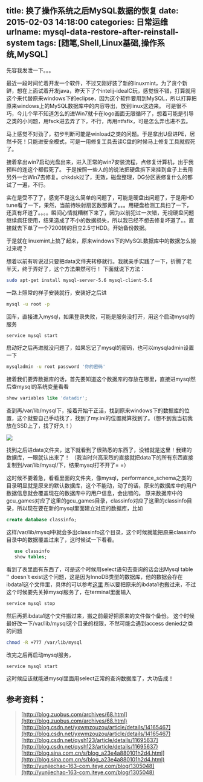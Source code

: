 title: 换了操作系统之后MySQL数据的恢复
date: 2015-02-03 14:18:00
categories: 日常运维
urlname: mysql-data-restore-after-reinstall-system
tags: [随笔,Shell,Linux基础,操作系统,MySQL]
---
先容我发泄一下。。。

最近一段时间忙着开发一个软件，不过又刚好装了新的linuxmint，为了贪个新鲜，想在上面试着开发java，昨天下了个intelij-ideaIC玩，感觉很不错，打算就用这个来代替原来windows下的eclipse，因为这个软件要用到MySQL，所以打算把原来windows上的MySQL数据库中的内容导出，放到linux这边来。
可是很不巧，今儿个早不知道怎么的进Win7就卡在logo画面无限循环了，想着可能是引导之类的小问题，用fsck进去弄了下，不行，再用ntfsfix，可是怎么弄也进不去。

马上感觉不对劲了，初步判断可能是winload之类的问题。于是拿出U盘进PE，居然卡死！只能进安全模式，可是一用修复工具去读C盘的时候马上修复工具就假死了。

接着拿出win7启动光盘出来，进入正常的win7安装流程，点修复计算机，出乎我预料的连这个都假死了。
于是按照一些人的的说法把硬盘拆下来挂到盒子上去用另外一台Win7去修复。chkdsk过了，无效，磁盘整理，DG分区表修复什么的都试了一遍，不行。

<!--more-->

实在是受不了了，感觉不是这么简单的问题了，可能是硬盘出问题了，于是用HD tune看了一下，果然，当前待映射扇区数那黄了。。。用硬盘检测工具扫了一下，还真有坏道了。。。。瞬间心情就糟糕下来了，因为以前犯过一次错，无视硬盘问题继续疯狂使用，结果造成了不小的数据损失，所以我已经不想去修复坏道了。。直接就去下单了一个7200转的日立2.5寸HDD。开始备份数据。

于是就在linuxmint上搞了起来，原来windows下的MySQL数据库中的数据怎么搬过来呢？

想着以前有听说过只要把data文件夹转移就行。我就亲手实践了一下，折腾了老半天，终于弄好了，这个方法果然可行！
下面就说下方法：
```bash
sudo apt-get install mysql-server-5.6 mysql-client-5.6
```
一路上照常的样子安装就行，安装好之后进
```bash
mysql -u root -p
```
回车，直接进入mysql，如果登录失败，可能是服务没打开，用这个启动mysql的服务
```bash
service mysql start
```
启动好之后再进就没问题了，如果忘记了mysql的密码，也可以mysqladmin设置一下
```bash
mysqladmin -u root password '你的密码'
```
接着我们要弄数据库的话，首先要知道这个数据库的存放在哪里，直接进mysql然后查mysql的系统变量看看
```sql
show variables like 'datadir';
```
查到再/var/lib/mysql下，接着开始干正活，找到原来windows下的数据库的位置，这个就要自己手动找了，找到了my.ini的位置就算找到了。（想不到我当初我放在SSD上了，找了好久！）

![](http://bangz.me/images/tp_old/2015/02/1737439826.png)

找到之后进data文件夹，这下就看到了很熟悉的东西了，没错就是这里！我建的数据库，一眼就认出来了！
（我当时兴高采烈的直接就把data下的所有东西直接复制到/var/lib/mysql/下，结果mysql打不开了= =）

这时候不要着急，看看里面的文件夹，像mysql，performance_schema之类的目录明显就是原来的默认数据库，这个不能动，动了的话，原来的数据库中的用户数据信息就会覆盖现在的数据库中的用户信息，会出错的。
原来数据库中的gcu_games对应了这里的gcu_games目录，classinfo对应了这里的classinfo目录，所以现在要在新的mysql里面建立对应的数据库，比如
```sql
create database classinfo;
```
这样/var/lib/mysql中就会多出classinfo这个目录，这个时候就能把原来classinfo目录中的数据覆盖过来了，这时候试一下看看。
```sql
   use classinfo
   show tables;
```
看到了表里面有东西了，可是这个时候用select语句去查询的话会出Mysql table '' doesn`t exist这个问题，这是因为InnoDB类型的数据库，他的数据会存在ibdata1这个文件里，具体的可以参考[这里](http://blog.csdn.net/yxwmzouzou/article/details/14165467)
所以要把原来的ibdata1也搬过来，不过这个时候要先关掉mysql服务了，在terminal里面输入
```bash
service mysql stop
```
然后再把ibdata1这个文件搬过来，搬之前最好把原来的文件做个备份。
这个时候最好改一下/var/lib/mysql这个目录的权限，不然可能会遇到access denied之类的问题
```bash
chmod -R +777 /var/lib/mysql
```
改完之后再启动mysql服务，
```bash
service mysql start
```
这时候应该就能进mysql里面用select正常的查询数据库了，大功告成！

## 参考资料： ##

> [http://blog.zuobus.com/archives/68.html](http://blog.zuobus.com/archives/68.html)
> [http://blog.csdn.net/yxwmzouzou/article/details/14165467](http://blog.csdn.net/yxwmzouzou/article/details/14165467)
> [http://blog.csdn.net/qysh123/article/details/11695637](http://blog.csdn.net/qysh123/article/details/11695637)
> [http://blog.sina.com.cn/s/blog_a23e4a880101h2d4.html](http://blog.sina.com.cn/s/blog_a23e4a880101h2d4.html)
> [http://yunjiechao-163-com.iteye.com/blog/1305048](http://yunjiechao-163-com.iteye.com/blog/1305048)